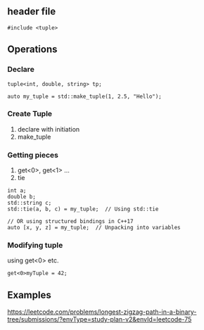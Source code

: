 ## header file
```
#include <tuple>
```

## Operations

### Declare

```
tuple<int, double, string> tp;
```

```
auto my_tuple = std::make_tuple(1, 2.5, "Hello");
```


### Create Tuple

1. declare with initiation
2. make_tuple

### Getting pieces

1. get<0>, get<1> ...
2. tie

```
int a;
double b;
std::string c;
std::tie(a, b, c) = my_tuple;  // Using std::tie

// OR using structured bindings in C++17
auto [x, y, z] = my_tuple;  // Unpacking into variables

```

### Modifying tuple 
using get<0> etc.

```
get<0>myTuple = 42;
```

## Examples

https://leetcode.com/problems/longest-zigzag-path-in-a-binary-tree/submissions/?envType=study-plan-v2&envId=leetcode-75


